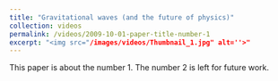 ```yaml
---
title: "Gravitational waves (and the future of physics)"
collection: videos
permalink: /videos/2009-10-01-paper-title-number-1
excerpt: "<img src="/images/videos/Thumbnail_1.jpg" alt=''>"
---
```


This paper is about the number 1. The number 2 is left for future work.